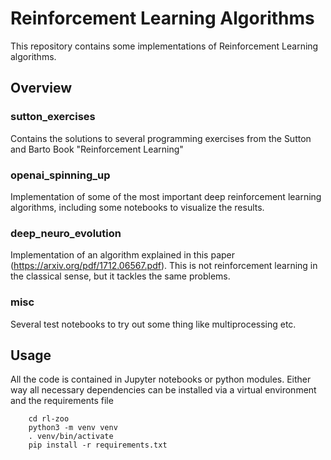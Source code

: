 # Reinforcement Learning Algorithms

This repository contains some implementations of Reinforcement Learning algorithms.

## Overview

### sutton_exercises
Contains the solutions to several programming exercises from the Sutton and Barto Book "Reinforcement Learning"

### openai_spinning_up
Implementation of some of the most important deep reinforcement learning algorithms, including some notebooks to visualize the results.

### deep_neuro_evolution
Implementation of an algorithm explained in this paper (https://arxiv.org/pdf/1712.06567.pdf). This is not reinforcement learning in the classical sense, but it tackles the same problems.

### misc
Several test notebooks to try out some thing like multiprocessing etc.

## Usage

All the code is contained in Jupyter notebooks or python modules. Either way all necessary dependencies can be installed via a virtual environment and the requirements file

        cd rl-zoo
        python3 -m venv venv
        . venv/bin/activate
        pip install -r requirements.txt
